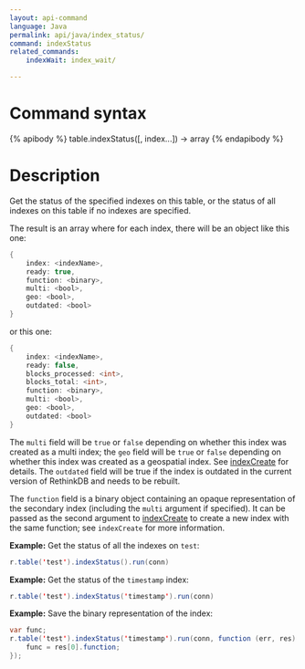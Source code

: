 ```yaml
---
layout: api-command
language: Java
permalink: api/java/index_status/
command: indexStatus
related_commands:
    indexWait: index_wait/

---
```


# Command syntax #

{% apibody %}
table.indexStatus([, index...]) &rarr; array
{% endapibody %}

# Description #

Get the status of the specified indexes on this table, or the status
of all indexes on this table if no indexes are specified.

The result is an array where for each index, there will be an object like this one:

```java
{
    index: <indexName>,
    ready: true,
    function: <binary>,
    multi: <bool>,
    geo: <bool>,
    outdated: <bool>
}
```

or this one:

```java
{
    index: <indexName>,
    ready: false,
    blocks_processed: <int>,
    blocks_total: <int>,
    function: <binary>,
    multi: <bool>,
    geo: <bool>,
    outdated: <bool>
}
```

The `multi` field will be `true` or `false` depending on whether this index was created as a multi index; the `geo` field will be `true` or `false` depending on whether this index was created as a geospatial index. See [indexCreate](/api/java/index_create/) for details. The `outdated` field will be true if the index is outdated in the current version of RethinkDB and needs to be rebuilt.

The `function` field is a binary object containing an opaque representation of the secondary index (including the `multi` argument if specified). It can be passed as the second argument to [indexCreate](/api/java/index_create/) to create a new index with the same function; see `indexCreate` for more information.

__Example:__ Get the status of all the indexes on `test`:

```java
r.table('test').indexStatus().run(conn)
```

__Example:__ Get the status of the `timestamp` index:

```java
r.table('test').indexStatus('timestamp').run(conn)
```

__Example:__ Save the binary representation of the index:

```java
var func;
r.table('test').indexStatus('timestamp').run(conn, function (err, res) {
    func = res[0].function;
});
```
